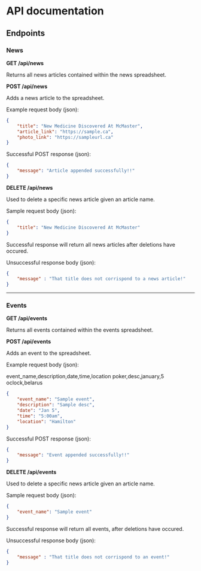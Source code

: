 # API documentation

## Endpoints
### News
__GET /api/news__

Returns all news articles contained within the news spreadsheet.

__POST /api/news__

Adds a news article to the spreadsheet.

Example request body (json): 

```json
{
    "title": "New Medicine Discovered At McMaster",
    "article_link": "https://sample.ca",
    "photo_link": "https://sampleurl.ca"
}
```

Successful POST response (json): 
```json
{
    "message": "Article appended successfully!!"
}
```

__DELETE /api/news__

Used to delete a specific news article given an article name.

Sample request body (json):
```json
{
    "title": "New Medicine Discovered At McMaster"
}
```
Successful response will return all news articles after deletions have occured.

Unsuccessful response body (json):
```json
{
    "message" : "That title does not corrispond to a news article!"
}
```

-----
### Events
__GET /api/events__

Returns all events contained within the events spreadsheet.

__POST /api/events__

Adds an event to the spreadsheet.

Example request body (json): 

event_name,description,date,time,location
poker,desc,january,5 oclock,belarus
```json
{
    "event_name": "Sample event",
    "description": "Sample desc",
    "date": "Jan 5",
    "time": "5:00am",
    "location": "Hamilton"
}
```

Successful POST response (json): 
```json
{
    "message": "Event appended successfully!!"
}
```

__DELETE /api/events__

Used to delete a specific news article given an article name.

Sample request body (json):
```json
{
    "event_name": "Sample event"
}
```

Successful response will return all events, after deletions have occured.

Unsuccessful response body (json):
```json
{
    "message" : "That title does not corrispond to an event!"
}
```